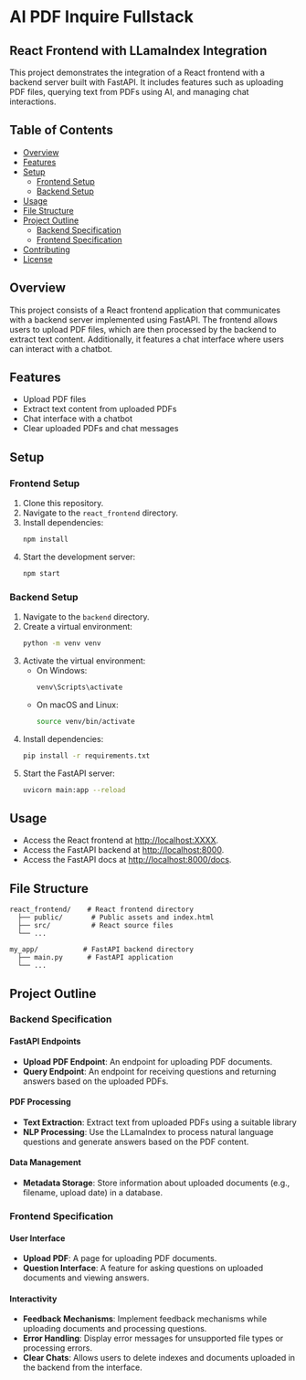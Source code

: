 # AI PDF Inquire Fullstack

## React Frontend with LLamaIndex Integration

This project demonstrates the integration of a React frontend with a backend server built with FastAPI. It includes features such as uploading PDF files, querying text from PDFs using AI, and managing chat interactions.

## Table of Contents

- [Overview](#overview)
- [Features](#features)
- [Setup](#setup)
  - [Frontend Setup](#frontend-setup)
  - [Backend Setup](#backend-setup)
- [Usage](#usage)
- [File Structure](#file-structure)
- [Project Outline](#project-outline)
  - [Backend Specification](#backend-specification)
  - [Frontend Specification](#frontend-specification)
- [Contributing](#contributing)
- [License](#license)

## Overview

This project consists of a React frontend application that communicates with a backend server implemented using FastAPI. The frontend allows users to upload PDF files, which are then processed by the backend to extract text content. Additionally, it features a chat interface where users can interact with a chatbot.

## Features

- Upload PDF files
- Extract text content from uploaded PDFs
- Chat interface with a chatbot
- Clear uploaded PDFs and chat messages

## Setup

### Frontend Setup

1. Clone this repository.
2. Navigate to the `react_frontend` directory.
3. Install dependencies:
   ```bash
   npm install
   ```
4. Start the development server:
   ```bash
   npm start
   ```

### Backend Setup

1. Navigate to the `backend` directory.
2. Create a virtual environment:
   ```bash
   python -m venv venv
   ```
3. Activate the virtual environment:
   - On Windows:
     ```bash
     venv\Scripts\activate
     ```
   - On macOS and Linux:
     ```bash
     source venv/bin/activate
     ```
4. Install dependencies:
   ```bash
   pip install -r requirements.txt
   ```
5. Start the FastAPI server:
   ```bash
   uvicorn main:app --reload
   ```

## Usage

- Access the React frontend at [http://localhost:XXXX](http://localhost:xxxx).
- Access the FastAPI backend at [http://localhost:8000](http://localhost:8000).
- Access the FastAPI docs at [http://localhost:8000/docs](http://localhost:8000/docs).

## File Structure

```
react_frontend/    # React frontend directory
  ├── public/       # Public assets and index.html
  ├── src/          # React source files
  └── ...

my_app/           # FastAPI backend directory
  ├── main.py      # FastAPI application
  └── ...
```

## Project Outline

### Backend Specification

#### FastAPI Endpoints
- **Upload PDF Endpoint**: An endpoint for uploading PDF documents.
- **Query Endpoint**: An endpoint for receiving questions and returning answers based on the uploaded PDFs.

#### PDF Processing
- **Text Extraction**: Extract text from uploaded PDFs using a suitable library
- **NLP Processing**: Use the LLamaIndex to process natural language questions and generate answers based on the PDF content.

#### Data Management
- **Metadata Storage**: Store information about uploaded documents (e.g., filename, upload date) in a database.

### Frontend Specification

#### User Interface
- **Upload PDF**: A page for uploading PDF documents.
- **Question Interface**: A feature for asking questions on uploaded documents and viewing answers.

#### Interactivity
- **Feedback Mechanisms**: Implement feedback mechanisms while uploading documents and processing questions.
- **Error Handling**: Display error messages for unsupported file types or processing errors.
- **Clear Chats**: Allows users to delete indexes and documents uploaded in the backend from the interface.